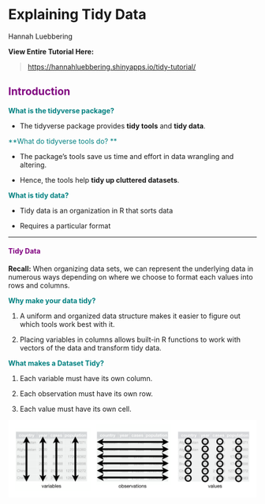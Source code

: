 Explaining Tidy Data
================
Hannah Luebbering

**View Entire Tutorial Here:**

> <https://hannahluebbering.shinyapps.io/tidy-tutorial/>

## <span style="color: purple;">Introduction</span>

<span style="color: teal;">**What is the tidyverse package?**</span>

  - The tidyverse package provides **tidy tools** and **tidy data**.

<span style="color: teal;">**What do tidyverse tools do? **</span>

  - The package’s tools save us time and effort in data wrangling and
    altering.

  - Hence, the tools help **tidy up cluttered datasets**.

<span style="color: teal;">**What is tidy data?**</span>

  - Tidy data is an organization in R that sorts data

  - Requires a particular format

-----

#### <span style="color: purple;">**Tidy Data**</span>

**Recall:** When organizing data sets, we can represent the underlying
data in numerous ways depending on where we choose to format each values
into rows and columns.

<span style="color: teal;">**Why make your data tidy?**</span>

1.  A uniform and organized data structure makes it easier to figure out
    which tools work best with it.

2.  Placing variables in columns allows built-in R functions to work
    with vectors of the data and transform tidy data.

<span style="color: teal;">**What makes a Dataset Tidy?**</span>

1.  Each variable must have its own column.

2.  Each observation must have its own row.

3.  Each value must have its own cell.

![](images/tidy-1.png)
